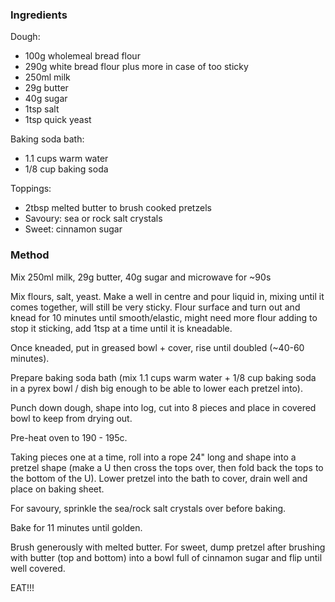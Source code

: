 ### Ingredients

Dough:

* 100g wholemeal bread flour
* 290g white bread flour plus more in case of too sticky
* 250ml milk
* 29g butter
* 40g sugar
* 1tsp salt
* 1tsp quick yeast

Baking soda bath:

* 1.1 cups warm water
* 1/8 cup baking soda

Toppings:

* 2tbsp melted butter to brush cooked pretzels
* Savoury: sea or rock salt crystals
* Sweet: cinnamon sugar

### Method

Mix 250ml milk, 29g butter, 40g sugar and microwave for ~90s

Mix flours, salt, yeast. Make a well in centre and pour liquid in, mixing until it comes together,
will still be very sticky. Flour surface and turn out and knead for 10 minutes until smooth/elastic,
might need more flour adding to stop it sticking, add 1tsp at a time until it is kneadable.

Once kneaded, put in greased bowl + cover, rise until doubled (~40-60 minutes).

Prepare baking soda bath (mix 1.1 cups warm water + 1/8 cup baking soda in a pyrex bowl / dish big
enough to be able to lower each pretzel into).

Punch down dough, shape into log, cut into 8 pieces and place in covered bowl to keep from drying 
out. 

Pre-heat oven to 190 - 195c. 

Taking pieces one at a time, roll into a rope 24" long and shape into a pretzel shape (make a U then 
cross the tops over, then fold back the tops to the bottom of the U). Lower pretzel into the bath to 
cover, drain well and place on baking sheet.

For savoury, sprinkle the sea/rock salt crystals over before baking.

Bake for 11 minutes until golden.

Brush generously with melted butter. For sweet, dump pretzel after brushing with butter (top and 
bottom) into a bowl full of cinnamon sugar and flip until well covered.

EAT!!!